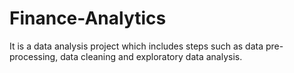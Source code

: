 # Finance-Analytics
It is a data analysis project which includes steps such as data pre-processing, data cleaning and exploratory data analysis.

